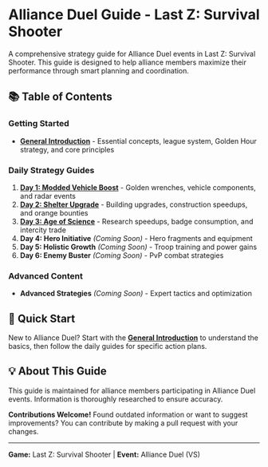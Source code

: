# Alliance Duel Guide - Last Z: Survival Shooter

A comprehensive strategy guide for Alliance Duel events in Last Z: Survival Shooter. This guide is designed to help alliance members maximize their performance through smart planning and coordination.

## 📚 Table of Contents

### Getting Started
- **[General Introduction](00_general_introduction.md)** - Essential concepts, league system, Golden Hour strategy, and core principles

### Daily Strategy Guides
1. **[Day 1: Modded Vehicle Boost](01_day1_modded_vehicle.md)** - Golden wrenches, vehicle components, and radar events
2. **[Day 2: Shelter Upgrade](02_day2_shelter_upgrade.md)** - Building upgrades, construction speedups, and orange bounties
3. **[Day 3: Age of Science](03_day3_age_of_science.md)** - Research speedups, badge consumption, and intercity trade
4. **Day 4: Hero Initiative** *(Coming Soon)* - Hero fragments and equipment
5. **Day 5: Holistic Growth** *(Coming Soon)* - Troop training and power gains
6. **Day 6: Enemy Buster** *(Coming Soon)* - PvP combat strategies

### Advanced Content
- **Advanced Strategies** *(Coming Soon)* - Expert tactics and optimization

## 🎯 Quick Start

New to Alliance Duel? Start with the **[General Introduction](00_general_introduction.md)** to understand the basics, then follow the daily guides for specific action plans.

## 💡 About This Guide

This guide is maintained for alliance members participating in Alliance Duel events. Information is thoroughly researched to ensure accuracy.

**Contributions Welcome!** Found outdated information or want to suggest improvements? You can contribute by making a pull request with your changes.

---

**Game:** Last Z: Survival Shooter | **Event:** Alliance Duel (VS)
